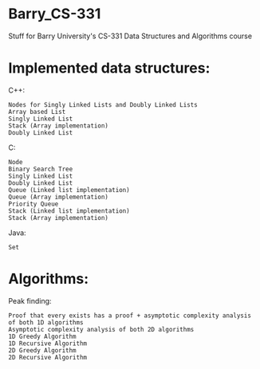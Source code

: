 Barry_CS-331
============

Stuff for Barry University's CS-331 Data Structures and Algorithms course


Implemented data structures:
============
C++:

	Nodes for Singly Linked Lists and Doubly Linked Lists
	Array based List
	Singly Linked List
	Stack (Array implementation)
	Doubly Linked List
C:

	Node
	Binary Search Tree
	Singly Linked List
	Doubly Linked List
	Queue (Linked list implementation)
	Queue (Array implementation)
	Priority Queue
	Stack (Linked list implementation)
	Stack (Array implementation)

Java:

	Set

Algorithms:
============
Peak finding:
	
	Proof that every exists has a proof + asymptotic complexity analysis of both 1D algorithms
	Asymptotic complexity analysis of both 2D algorithms
	1D Greedy Algorithm
	1D Recursive Algorithm
	2D Greedy Algorithm
	2D Recursive Algorithm
		
